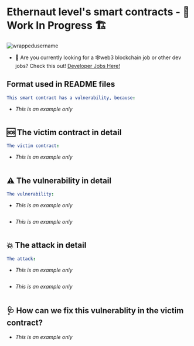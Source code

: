 # Ethernaut level's smart contracts - 🚧 Work In Progress 🏗
<p align="left"> <img src="https://komarev.com/ghpvc/?username=contracts&label=Repository%20views&color=0e75b6&style=flat" alt="wrappedusername" /> </p>

- 👀 Are you currently looking for a 🕸web3 blockchain job or other dev jobs? Check this out! [Developer Jobs Here!](https://app.usebraintrust.com/r/keefe1/)

## Format used in README files

```yml
This smart contract has a vulnerability, because:
```

- *This is an example only*

```Solidity

```

## 🆘 The victim contract in detail

```yml
The victim contract:
```
- *This is an example only*

```Solidity

```

## ⚠️ The vulnerability in detail

```yml
The vulnerability:
```

- *This is an example only*

```JavaScript

```

- *This is an example only*

```Solidity

```

## 💥 The attack in detail

```yml
The attack:
```

- *This is an example only*

```JavaScript

```
- *This is an example only*

```Solidity

```

## 🩺 How can we fix this vulnerablity in the victim contract?

- *This is an example only*

```Solidity

```
